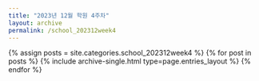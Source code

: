 ```yaml
---
title: "2023년 12월 학원 4주차"
layout: archive
permalink: /school_202312week4
---
```



{% assign posts = site.categories.school_202312week4 %}
{% for post in posts %} {% include archive-single.html type=page.entries_layout %} {% endfor %}